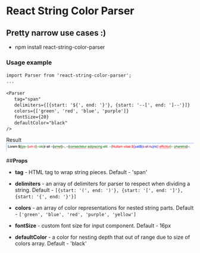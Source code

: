 # React String Color Parser

## Pretty narrow use cases :) 

* npm install react-string-color-parser

### Usage example
 ```
 import Parser from 'react-string-color-parser';
 ...
 
 <Parser
    tag="span"
    delimiters={[{start: '${', end: '}'}, {start: '--[', end: ']--'}]}
    colors={['green', 'red', 'blue', 'purple']}
    fontSize={20}
    defaultColor="black"
 />
 ```
 
 Result 
 ![Alt text](./example.png?raw=true "Title")
 
 ##**Props**  
 
 * **tag** - HTML tag to wrap string pieces. Default - 'span'
 
 * **delimiters** - an array of delimiters for parser to respect when dividing a string. Default - ``[{start: '(', end: ')'}, {start: '[', end: ']'}, {start: '{', end: '}'}]``
  
 * **colors** - an array of color representations for nested string parts. Default - ``['green', 'blue', 'red', 'purple', 'yellow']``
  
 * **fontSize** - custom font size for input component. Default - 16px
  
 * **defaultColor** - a color for nesting depth that out of range due to size of colors array. Default - 'black' 
 
